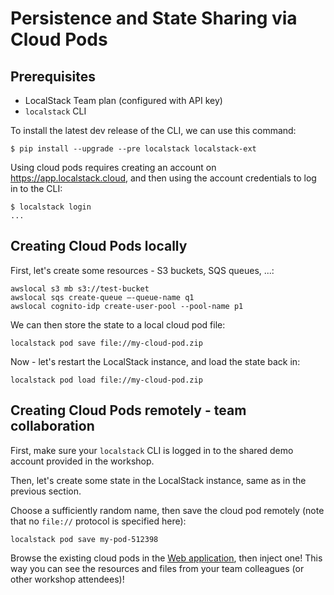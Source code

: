 # Persistence and State Sharing via Cloud Pods

## Prerequisites

* LocalStack Team plan (configured with API key)
* `localstack` CLI

To install the latest dev release of the CLI, we can use this command:
```
$ pip install --upgrade --pre localstack localstack-ext
```

Using cloud pods requires creating an account on https://app.localstack.cloud, and then using the account credentials to log in to the CLI:
```
$ localstack login
...
```

## Creating Cloud Pods locally

First, let's create some resources - S3 buckets, SQS queues, ...:
```
awslocal s3 mb s3://test-bucket
awslocal sqs create-queue –-queue-name q1
awslocal cognito-idp create-user-pool --pool-name p1
```

We can then store the state to a local cloud pod file:
```
localstack pod save file://my-cloud-pod.zip
```

Now - let's restart the LocalStack instance, and load the state back in:
```
localstack pod load file://my-cloud-pod.zip
```

## Creating Cloud Pods remotely - team collaboration

First, make sure your `localstack` CLI is logged in to the shared demo account provided in the workshop.

Then, let's create some state in the LocalStack instance, same as in the previous section.

Choose a sufficiently random name, then save the cloud pod remotely (note that no `file://` protocol is specified here):
```
localstack pod save my-pod-512398
```

Browse the existing cloud pods in the [Web application](https://app.localstack.cloud/pods), then inject one!
This way you can see the resources and files from your team colleagues (or other workshop attendees)!
